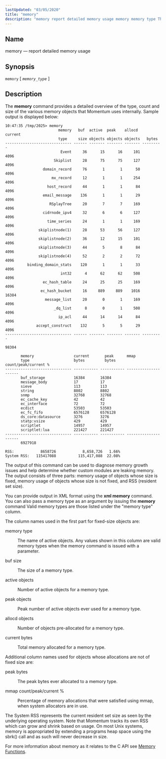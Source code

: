 ```yaml
---
lastUpdated: "03/05/2020"
title: "memory"
description: "memory report detailed memory usage memory memory type The memory command provides a detailed overview of the type count and size of the various memory objects that Momentum uses internally Sample output is displayed below The output of this command can be used to diagnose memory growth issues and help..."
---
```


<a name="console_commands.memory"></a> 
## Name

memory — report detailed memory usage

## Synopsis

`memory` [ *`memory_type`* ]

<a name="idp7725456"></a> 
## Description

The **memory** command provides a detailed overview of the type, count and size of the various memory objects that Momentum uses internally. Sample output is displayed below:

```
10:47:35 /tmp/2025> memory
                        memory   buf  active  peak    allocd    current
                        type     size objects objects objects   bytes
------------------------------ ------ ------- ------- ------- ---------
                         Event     36      15      16     101      4096
                      Skiplist     28      75      75     127      4096
                 domain_record     76       1       1      50      4096
                     mx_record     12       1       1     254      4096
                   host_record     44       1       1      84      4096
                 email_message    136       1       1      29      4096
                    RSplayTree     20       7       7     169      4096
                 cidrnode_ipv4     32       6       6     127      4096
                   time_series     24       1       1     169      4096
               skiplistnode(1)     28      53      56     127      4096
               skiplistnode(2)     36      12      15     101      4096
               skiplistnode(3)     44       5       8      84      4096
               skiplistnode(4)     52       2       2      72      4096
          binding_domain_stats    120       1       1      33      4096
                         int32      4      62      62     508      4096
                 ec_hash_table     24      25      25     169      4096
                ec_hash_bucket     16     889     889    1016     16384
                  message_list     20       0       1     169      4096
                      _dq_list      8       0       1     508      4096
                        ip_acl     44      14      14      84      4096
              accept_construct    132       5       5      29      4096
------------------------------ ------ ------- ------- ------- ---------
                                                                  98304

       memory                  current       peak      mmap
       type                    bytes         bytes     count/peak/current %
------------------------------ ----------- ----------- ---------------------
       buf_storage             16384       16384
       message_body            17          17
       sieve                   113         113
       string                  8802        8802
       snmp                    32768       32768
       ec_cache_key            42          42
       ec_interface            72          72
       ecdict                  53503       53503
       ec_fc_fifo              6576128     6576128
       ds_core:datasource      3276        3276
       statp:vsize             429         429
       scriptlet               14957       14957
       scriptlet:lua           221427      221427
------------------------------ ----------- ----------- ---------------------
       6927918

RSS:            8658726            8,658,726   1.66%
System RSS:   115417088          115,417,088  22.08%
```

The output of this command can be used to diagnose memory growth issues and help determine whether custom modules are leaking memory. The output consists of three parts: memory usage of objects whose size is fixed, memory usage of objects whose size is not fixed, and RSS (resident set size).

You can provide output in XML format using the **xml memory**        command. You can also pass a memory type as an argument by issuing the **memory** command Valid memory types are those listed under the "memory type" column.

The column names used in the first part for fixed-size objects are:

<dl class="variablelist">

<dt>memory type</dt>

<dd>

The name of active objects. Any values shown in this column are valid memory types when the memory command is issued with a parameter.

</dd>

<dt>buf size</dt>

<dd>

The size of a memory type.

</dd>

<dt>active objects</dt>

<dd>

Number of active objects for a memory type.

</dd>

<dt>peak objects</dt>

<dd>

Peak number of active objects ever used for a memory type.

</dd>

<dt>allocd objects</dt>

<dd>

Number of objects pre-allocated for a memory type.

</dd>

<dt>current bytes</dt>

<dd>

Total memory allocated for a memory type.

</dd>

</dl>

Additional column names used for objects whose allocations are not of fixed size are:

<dl class="variablelist">

<dt>peak bytes</dt>

<dd>

The peak bytes ever allocated to a memory type.

</dd>

<dt>mmap count/peak/current %</dt>

<dd>

Percentage of memory allocations that were satisfied using mmap, when system allocators are in use.

</dd>

</dl>

The System RSS represents the current resident set size as seen by the underlying operating system. Note that Momentum tracks its own RSS which can grow and shrink based on usage. On most Unix systems, memory is appropriated by extending a programs heap space using the sbrk() call and as such will never decrease in size.

For more information about memory as it relates to the C API see [Memory Functions](/momentum/3/3-api/3-api-memory).